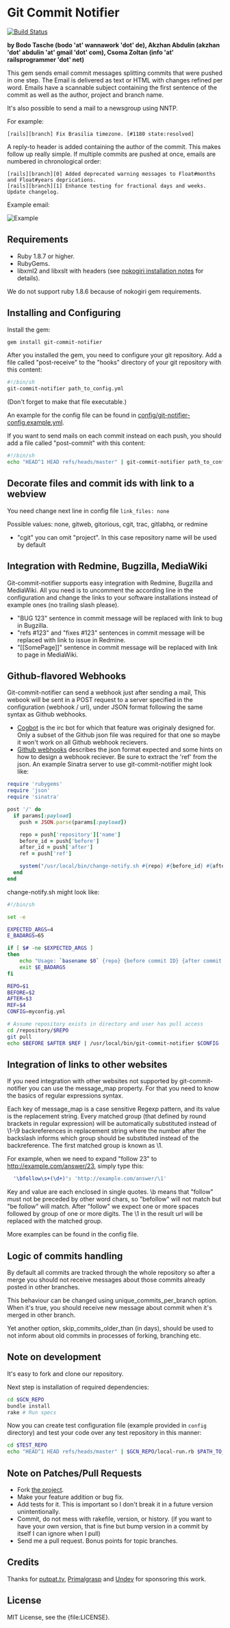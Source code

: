 # Git Commit Notifier

[![Build Status](https://travis-ci.org/git-commit-notifier/git-commit-notifier.png)](https://travis-ci.org/git-commit-notifier/git-commit-notifier)

__by Bodo Tasche (bodo 'at' wannawork 'dot' de), Akzhan Abdulin (akzhan 'dot' abdulin 'at' gmail 'dot' com), Csoma Zoltan  (info 'at' railsprogrammer 'dot' net)__

This gem sends email commit messages splitting commits that were pushed in one step.
The Email is delivered as text or HTML with changes refined per word. Emails
have a scannable subject containing the first sentence of the commit as well
as the author, project and branch name.

It's also possible to send a mail to a newsgroup using NNTP.

For example:

    [rails][branch] Fix Brasilia timezone. [#1180 state:resolved]

A reply-to header is added containing the author of the commit. This makes
follow up really simple. If multiple commits are pushed at once, emails are
numbered in chronological order:

    [rails][branch][0] Added deprecated warning messages to Float#months and Float#years deprications.
    [rails][branch][1] Enhance testing for fractional days and weeks. Update changelog.

Example email:

![Example](http://img171.imageshack.us/img171/954/gitcommitnotifieremailpq3.png "Example")

## Requirements

* Ruby 1.8.7 or higher.
* RubyGems.
* libxml2 and libxslt with headers (see [nokogiri installation notes](http://nokogiri.org/tutorials/installing_nokogiri.html) for details).

We do not support ruby 1.8.6 because of nokogiri gem requirements.

## Installing and Configuring

Install the gem:

```bash
gem install git-commit-notifier
```

After you installed the gem, you need to configure your git repository. Add a file called
"post-receive" to the "hooks" directory of your git repository with this content:

```bash
#!/bin/sh
git-commit-notifier path_to_config.yml
```

(Don't forget to make that file executable.)

An example for the config file can be found in [config/git-notifier-config.example.yml](http://github.com/git-commit-notifier/git-commit-notifier/blob/master/config/git-notifier-config.example.yml).

If you want to send mails on each commit instead on each push, you should add a file called "post-commit" with this content:

```bash
#!/bin/sh
echo "HEAD^1 HEAD refs/heads/master" | git-commit-notifier path_to_config.yml
```

## Decorate files and commit ids with link to a webview
You need change next line in config file ```link_files: none```

Possible values: none, gitweb, gitorious, cgit, trac, gitlabhq, or redmine

* "cgit" you can omit "project". In this case repository name will be used by default

## Integration with Redmine, Bugzilla, MediaWiki

Git-commit-notifier supports easy integration with Redmine, Bugzilla and MediaWiki. All you need is to uncomment the according line in the configuration and change the links to your software installations instead of example ones (no trailing slash please).

* "BUG 123" sentence in commit message will be replaced with link to bug in Bugzilla.
* "refs #123" and "fixes #123" sentences in commit message will be replaced with link to issue in Redmine.
* "[[SomePage]]" sentence in commit message will be replaced with link to page in MediaWiki.

## Github-flavored Webhooks

Git-commit-notifier can send a webhook just after sending a mail, This webook will be sent in a POST request to a server specified in the configuration (webhook / url), under JSON format following the same syntax as Github webhooks.

* [Cogbot](https://github.com/mose/cogbot) is the irc bot for which that feature was originaly designed for. Only a subset of the Github json file was required for that one so maybe it won't work on all Github webhook recievers.
* [Github webhooks](https://help.github.com/articles/post-receive-hooks) describes the json format expected and some hints on how to design a webhook reciever.  Be sure to extract the 'ref' from the json.  An example Sinatra server to use git-commit-notifier might look like:

```ruby
require 'rubygems'
require 'json'
require 'sinatra'

post '/' do
  if params[:payload]
    push = JSON.parse(params[:payload])

    repo = push['repository']['name']
    before_id = push['before']
    after_id = push['after']
    ref = push['ref']

    system("/usr/local/bin/change-notify.sh #{repo} #{before_id} #{after_id} #{ref}")
  end
end
```

change-notify.sh might look like:

```sh
#!/bin/sh

set -e

EXPECTED_ARGS=4
E_BADARGS=65

if [ $# -ne $EXPECTED_ARGS ]
then
    echo "Usage: `basename $0` {repo} {before commit ID} {after commit ID} {ref}"
    exit $E_BADARGS
fi

REPO=$1
BEFORE=$2
AFTER=$3
REF=$4
CONFIG=myconfig.yml

# Assume repository exists in directory and user has pull access
cd /repository/$REPO
git pull
echo $BEFORE $AFTER $REF | /usr/local/bin/git-commit-notifier $CONFIG
```

## Integration of links to other websites

If you need integration with other websites not supported by git-commit-notifier you can use the message\_map property. For that you need to know the basics of regular expressions syntax.

Each key of message\_map is a case sensitive Regexp pattern, and its value is the replacement string.
Every matched group (that defined by round brackets in regular expression) will be automatically substituted instead of \1-\9 backreferences in replacement string where the number after the backslash informs which group should be substituted instead of the backreference. The first matched group is known as \1.

For example, when we need to expand "follow 23" to http://example.com/answer/23, simply type this:

```yaml
  '\bfollow\s+(\d+)': 'http://example.com/answer/\1'
```

Key and value are each enclosed in single quotes. \b means that "follow" must not be preceded by other word chars, so "befollow" will not match but "be follow" will match. After "follow" we expect one or more spaces followed by group of one or more digits. The \1 in the result url will be replaced with the matched group.

More examples can be found in the config file.

## Logic of commits handling

By default all commits are tracked through the whole repository so after a merge
you should not receive messages about those commits already posted in other branches.

This behaviour can be changed using unique\_commits\_per\_branch option. When it's true,
you should receive new message about commit when it's merged in other branch.

Yet another option, skip\_commits\_older\_than (in days), should be used to not inform about
old commits in processes of forking, branching etc.

## Note on development

It's easy to fork and clone our repository.

Next step is installation of required dependencies:

```bash
cd $GCN_REPO
bundle install
rake # Run specs
```

Now you can create test configuration file (example provided in `config` directory) and test your code over any test repository in this manner:

```bash
cd $TEST_REPO
echo "HEAD^1 HEAD refs/heads/master" | $GCN_REPO/local-run.rb $PATH_TO_YAML_CONFIG
```

## Note on Patches/Pull Requests

* Fork [the project](https://github.com/git-commit-notifier/git-commit-notifier).
* Make your feature addition or bug fix.
* Add tests for it. This is important so I don't break it in a
  future version unintentionally.
* Commit, do not mess with rakefile, version, or history.
  (if you want to have your own version, that is fine but bump version in a commit by itself I can ignore when I pull)
* Send me a pull request. Bonus points for topic branches.

## Credits

Thanks for [putpat.tv](http://www.putpat.tv), [Primalgrasp](http://www.primalgrasp.com) and [Undev](http://undev.ru/) for sponsoring this work.

## License

MIT License, see the {file:LICENSE}.

